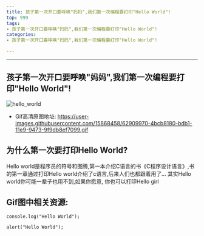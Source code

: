 ```yaml
---
title: 孩子第一次开口要呼唤"妈妈",我们第一次编程要打印"Hello World"!
top: 999
tags:
- 孩子第一次开口要呼唤"妈妈",我们第一次编程要打印"Hello World"!
categories:
- 孩子第一次开口要呼唤"妈妈",我们第一次编程要打印"Hello World"!

---
```


------

<!-- more -->


## 孩子第一次开口要呼唤"妈妈",我们第一次编程要打印"Hello World"!

![hello_world](https://user-images.githubusercontent.com/15868458/62909969-4bcb8180-bdb1-11e9-9d45-2179564c1828.gif)


- Gif高清原图地址: https://user-images.githubusercontent.com/15868458/62909970-4bcb8180-bdb1-11e9-9473-9f9db8ef7099.gif


## 为什么第一次要打印Hello World?

Hello world是程序员的符号和图腾,第一本介绍C语言的书《C程序设计语言》,书的第一章通过打印Hello world介绍了c语言,后来人们也都跟着用了... 其实Hello world你可能一辈子也用不到,如果你愿意, 你也可以打印Hello girl

## Gif图中相关资源:

```
console.log("Hello World");
```

```
alert("Hello World");
```
